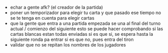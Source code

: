 - echar a gente afk? (el creador de la partida)
- poner un temporizador para elegir tu carta y que pasado ese tiempo no se te tenga en cuenta para elegir cartas
- que la gente que entra a una partida empezada se una al final del turno actual / comienzo del siguiente
  esto se puede hacer comprobando si las cartas blancas estan todas enviadas
  si es que si, se espera hasta la siguiente ronda pa entrar
  si es que no, pues entra del tiron
- validar que no se repitan los nombres de los jugadores
